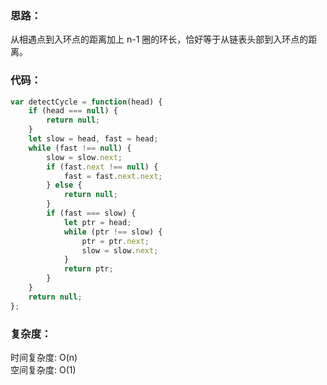 ### 思路： 
从相遇点到入环点的距离加上 n-1 圈的环长，恰好等于从链表头部到入环点的距离。

### 代码：
```js
var detectCycle = function(head) {
    if (head === null) {
        return null;
    }
    let slow = head, fast = head;
    while (fast !== null) {
        slow = slow.next;
        if (fast.next !== null) {
            fast = fast.next.next;
        } else {
            return null;
        }
        if (fast === slow) {
            let ptr = head;
            while (ptr !== slow) {
                ptr = ptr.next;
                slow = slow.next;
            }
            return ptr;
        }
    }
    return null;
};
```
### 复杂度：
时间复杂度: O(n)  
空间复杂度: O(1)
